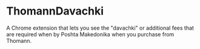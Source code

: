 # ThomannDavachki
A Chrome extension that lets you see the "davachki" or additional fees that are required when by Poshta Makedonika when you purchase from Thomann.
